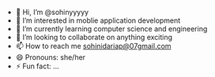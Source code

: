 - 👋 Hi, I’m @sohinyyyyy
- 👀 I’m interested in moblie application development
- 🌱 I’m currently learning computer science and engineering
- 💞️ I’m looking to collaborate on anything exciting
- 📫 How to reach me sohinidariap@07gmail.com
- 😄 Pronouns: she/her
- ⚡ Fun fact: ...

<!---
sohinyyyyy/sohinyyyyy is a ✨ special ✨ repository because its `README.md` (this file) appears on your GitHub profile.
You can click the Preview link to take a look at your changes.
--->
